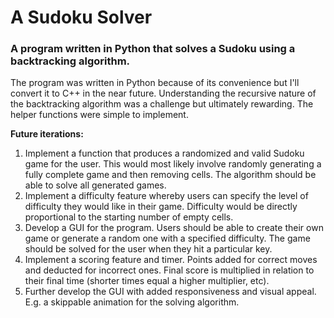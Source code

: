 # A Sudoku Solver

### A program written in Python that solves a Sudoku using a backtracking algorithm. 

The program was written in Python because of its convenience but I'll convert it to C++ in the near future. Understanding the recursive nature of the 
backtracking algorithm was a challenge but ultimately rewarding. The helper functions were simple to implement. 

**Future iterations:**
1. Implement a function that produces a randomized and valid Sudoku game for the user. This would most likely involve randomly generating a fully complete game and then removing cells. The algorithm should be able to solve all generated games. 
2. Implement a difficulty feature whereby users can specify the level of difficulty they would like in their game. Difficulty would be directly proportional to the starting number of empty cells.
3. Develop a GUI for the program. Users should be able to create their own game or generate a random one with a specified difficulty. The game should be solved for the user when they hit a particular key.
4. Implement a scoring feature and timer. Points added for correct moves and deducted for incorrect ones. Final score is multiplied in relation to their final time (shorter times equal a higher multiplier, etc).
5. Further develop the GUI with added responsiveness and visual appeal. E.g. a skippable animation for the solving algorithm.
